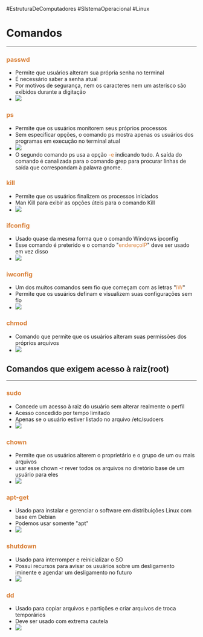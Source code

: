 #EstruturaDeComputadores #SIstemaOperacional #Linux 


# Comandos
---

### <span style="color:#d97f36">passwd</span>
- Permite que usuários alteram sua própria senha no terminal
- É necessário saber a senha atual
- Por motivos de segurança, nem os caracteres nem um asterisco são exibidos durante a digitação
- ![](../../img/Pasted%20image%2020240325135808.png)

### <span style="color:#d97f36">ps</span> 
- Permite que os usuários monitorem seus próprios processos
- Sem especificar opções, o comando ps mostra apenas os usuários dos programas em execução no terminal atual
- ![](../../img/Pasted%20image%2020240325135924.png)
- O segundo comando ps usa a opção <span style="color:#d97f36">-e</span> indicando tudo. A saída do comando é canalizada para o comando grep para procurar linhas de saída que correspondam à palavra gnome.
### <span style="color:#d97f36">kill</span> 
- Permite que os usuários finalizem os processos iniciados
- Man Kill para exibir as opções úteis para o comando Kill
- ![](../../img/Pasted%20image%2020240325140121.png)

### <span style="color:#d97f36">ifconfig</span> 
- Usado quase da mesma forma que o comando Windows ipconfig
- Esse comando é preterido e o comando "<span style="color:#d97f36">endereçoIP</span>" deve ser usado em vez disso
- ![](../../img/Pasted%20image%2020240325140306.png)

### <span style="color:#d97f36">iwconfig</span> 
- Um dos muitos comandos sem fio que começam com as letras "<span style="color:#d97f36">IW</span>"
- Permite que os usuários definam e visualizem suas configurações sem fio
- ![](../../img/Pasted%20image%2020240325140353.png)

### <span style="color:#d97f36">chmod</span> 
- Comando que permite que os usuários alteram suas permissões dos próprios arquivos
- ![](../../img/Pasted%20image%2020240325140445.png)

## Comandos que exigem acesso à raiz(root)
---

### <span style="color:#d97f36">sudo</span> 
- Concede um acesso à raiz do usuário sem alterar realmente o perfil
- Acesso concedido por tempo limitado
- Apenas se o usuário estiver listado no arquivo /etc/sudoers
- ![](../../img/Pasted%20image%2020240325140645.png)

### <span style="color:#d97f36">chown</span> 
- Permite que os usuários alterem o proprietário e o grupo de um ou mais arquivos
- usar esse chown -r rever todos os arquivos no diretório base de um usuário para eles
- ![](../../img/Pasted%20image%2020240325141013.png)

### <span style="color:#d97f36">apt-get</span> 
- Usado para instalar e gerenciar o software em distribuições Linux com base em Debian
- Podemos usar somente "apt"
- ![](../../img/Pasted%20image%2020240325141143.png)

### <span style="color:#d97f36">shutdown</span> 
- Usado para interromper e reinicializar o SO
- Possui recursos para avisar os usuários sobre um desligamento iminente e agendar um desligamento no futuro
- ![](../../img/Pasted%20image%2020240325141426.png)

### <span style="color:#d97f36">dd</span> 
- Usado para copiar arquivos e partições e criar arquivos de troca temporários
- Deve ser usado com extrema cautela
- ![](../../img/Pasted%20image%2020240325141525.png)

